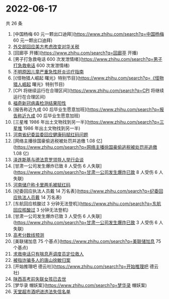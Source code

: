 # 2022-06-17

共 26 条

<!-- BEGIN -->
<!-- 最后更新时间 Fri Jun 17 2022 10:57:11 GMT+0800 (China Standard Time) -->

1. [中国杨梅 60 元一颗出口迪拜](https://www.zhihu.com/search?q=中国杨梅 60 元一颗出口迪拜)
1. [外交部回应美方考虑改变对华关税](https://www.zhihu.com/search?q=外交部回应美方考虑改变对华关税)
1. [回廊亭 开播](https://www.zhihu.com/search?q=回廊亭 开播)
1. [男子打急救电话 600 次发泄情绪](https://www.zhihu.com/search?q=男子打急救电话 600 次发泄情绪)
1. [不明原因儿童严重急性肝炎诊疗指南](https://www.zhihu.com/search?q=不明原因儿童严重急性肝炎诊疗指南)
1. [《怪物猎人崛起 曙光》特别节目](https://www.zhihu.com/search?q=《怪物猎人崛起 曙光》特别节目)
1. [CPI 将继续运行在合理区间](https://www.zhihu.com/search?q=CPI 将继续运行在合理区间)
1. [福奇新冠病毒检测结果阳性](https://www.zhihu.com/search?q=福奇新冠病毒检测结果阳性)
1. [报告称近九成 00 后毕业生愿意加班](https://www.zhihu.com/search?q=报告称近九成 00 后毕业生愿意加班)
1. [三星堆 1986 年出土文物找到另一半](https://www.zhihu.com/search?q=三星堆 1986 年出土文物找到另一半)
1. [河南省纪委监委回应健康码赋红码问题](https://www.zhihu.com/search?q=河南省纪委监委回应健康码赋红码问题)
1. [网络主播徐国豪偷逃税被处罚并追缴 1.08 亿](https://www.zhihu.com/search?q=网络主播徐国豪偷逃税被处罚并追缴
   1.08 亿)
1. [泽连斯基与德法意罗领导人举行会谈](https://www.zhihu.com/search?q=泽连斯基与德法意罗领导人举行会谈)
1. [甘肃一公司发生爆炸已致 8 人受伤 6 人失联](https://www.zhihu.com/search?q=甘肃一公司发生爆炸已致 8 人受伤 6
   人失联)
1. [河南储户称卡里两毛被赋红码](https://www.zhihu.com/search?q=河南储户称卡里两毛被赋红码)
1. [纪委回应执法人员戴 14 万名表](https://www.zhihu.com/search?q=纪委回应执法人员戴 14 万名表)
1. [东航回应核酸过 3 分钟无法登机](https://www.zhihu.com/search?q=东航回应核酸过 3 分钟无法登机)
1. [甘肃一公司发生爆炸已致 3 人受伤 6 人失联](https://www.zhihu.com/search?q=甘肃一公司发生爆炸已致 3 人受伤 6
   人失联)
1. [高考分数线预测](https://www.zhihu.com/search?q=高考分数线预测)
1. [美联储加息 75 个基点](https://www.zhihu.com/search?q=美联储加息 75 个基点)
1. [求救电话只有喘息声调度员定位救人](https://www.zhihu.com/search?q=求救电话只有喘息声调度员定位救人)
1. [被指诈骗多人的唐山徐敏归案](https://www.zhihu.com/search?q=被指诈骗多人的唐山徐敏归案)
1. [开始推理吧 德云社](https://www.zhihu.com/search?q=开始推理吧 德云社)
1. [陕西高考前失联女孩已去世](https://www.zhihu.com/search?q=陕西高考前失联女孩已去世)
1. [梦华录 帽妖案](https://www.zhihu.com/search?q=梦华录 帽妖案)
1. [天堂超市酒吧进违法失信名单](https://www.zhihu.com/search?q=天堂超市酒吧进违法失信名单)

<!-- END -->
